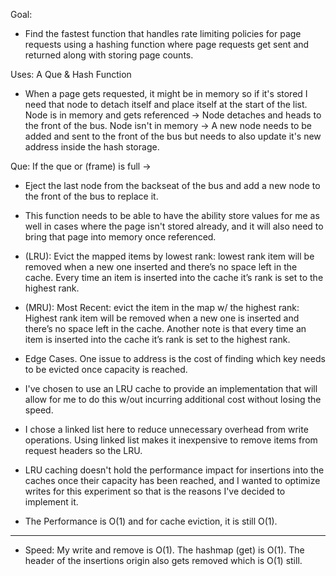 Goal:

- Find the fastest function that handles rate limiting policies for page requests using a hashing function
  where page requests get sent and returned along with storing page counts.
  
Uses: A Que & Hash Function
  - When a page gets requested, it might be in memory so if it's stored I need that node to detach itself and place itself at the start
    of the list.
    Node is in memory and gets referenced -> Node detaches and heads to the front of the bus.
    Node isn't in memory -> A new node needs to be added and sent to the front of the bus but needs to also update
    it's new address inside the hash storage.
    
Que: If the que or (frame) is full ->
- Eject the last node from the 
backseat of the bus and add a new node to the front of the bus to replace it. 
- This function needs to be able to have the ability store values for me as well in cases where the page isn't stored 
  already, and it will also need to bring that page into memory once referenced.
- (LRU): Evict the mapped items by lowest rank: lowest rank item will be removed when a new one inserted and there’s
no space left in the cache. Every time an item is inserted into the cache it’s rank is set to the highest
rank.
- (MRU): Most Recent: evict the item in the map w/ the highest rank: Highest rank item will be removed when a new
one is inserted and there’s no space left in the cache. Another note is that every time an item is inserted
into the cache it’s rank is set to the highest rank.
 
-  Edge Cases. One issue to address is the cost of finding which key needs to be evicted once capacity is
    reached.
 - I've chosen to use an LRU cache to provide an implementation that will allow for me to do this
    w/out incurring additional cost without losing the speed.
 - I chose a linked list here to reduce unnecessary overhead from write operations. Using linked list makes it
    inexpensive to remove items from request headers so the LRU. 
 - LRU caching doesn't hold the performance impact for insertions into the caches once their capacity has been reached, and I wanted to optimize writes for this experiment so that is the reasons I've decided to implement it.
  - The Performance is O(1) and for cache eviction, it is still O(1).
-----------------------------------------------------------------------------------------------------------------------
- Speed:
My write and remove is O(1).
The hashmap (get) is O(1).
The header of the insertions origin also gets removed which is O(1) still.